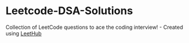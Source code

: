 # Leetcode-DSA-Solutions
Collection of LeetCode questions to ace the coding interview! - Created using [LeetHub](https://github.com/QasimWani/LeetHub)
